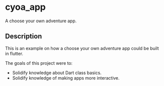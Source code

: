 # cyoa_app

A choose your own adventure app.

## Description

This is an example on how a choose your own adventure app could be built in flutter.

The goals of this project were to:
- Solidify knowledge about Dart class basics.
- Solidify knowledge of making apps more interactive.
